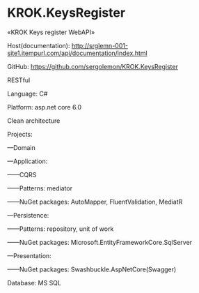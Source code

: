 # KROK.KeysRegister
«KROK Keys register WebAPI»

Host(documentation):
http://srglemn-001-site1.itempurl.com/api/documentation/index.html

GitHub:
https://github.com/sergolemon/KROK.KeysRegister

RESTful

Language: C#

Platform: asp.net core 6.0

Clean architecture

Projects:

—Domain

—Application:

——CQRS

——Patterns: mediator

——NuGet packages: AutoMapper, FluentValidation, MediatR

—Persistence:

——Patterns: repository, unit of work

——NuGet packages: Microsoft.EntityFrameworkCore.SqlServer

—Presentation:

——NuGet packages: Swashbuckle.AspNetCore(Swagger)

Database: MS SQL
